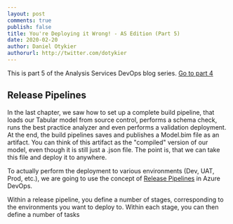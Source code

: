 ```yaml
---
layout: post
comments: true
publish: false
title: You're Deploying it Wrong! - AS Edition (Part 5)
date: 2020-02-20
author: Daniel Otykier
authorurl: http://twitter.com/dotykier
---
```


This is part 5 of the Analysis Services DevOps blog series. [Go to part 4](https://tabulareditor.github.io/2019/10/17/DevOps4.html)

## Release Pipelines

In the last chapter, we saw how to set up a complete build pipeline, that loads our Tabular model from source control, performs a schema check, runs the best practice analyzer and even performs a validation deployment. At the end, the build pipelines saves and publishes a Model.bim file as an artifact. You can think of this artifact as the "compiled" version of our model, even though it is still just a .json file. The point is, that we can take this file and deploy it to anywhere.

To actually perform the deployment to various environments (Dev, UAT, Prod, etc.), we are going to use the concept of [Release Pipelines](https://docs.microsoft.com/en-us/azure/devops/pipelines/release/?view=azure-devops) in Azure DevOps.

Within a release pipeline, you define a number of stages, corresponding to the environments you want to deploy to. Within each stage, you can then define a number of tasks
